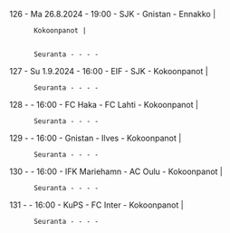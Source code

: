 126 - Ma 26.8.2024 - 19:00 - SJK - Gnistan - Ennakko |
        
        
          Kokoonpanot |
        
        
          Seuranta - - - -
127 - Su 1.9.2024 - 16:00 - EIF - SJK - Kokoonpanot |
        
        
          Seuranta - - - -
128 -  - 16:00 - FC Haka - FC Lahti - Kokoonpanot |
        
        
          Seuranta - - - -
129 -  - 16:00 - Gnistan - Ilves - Kokoonpanot |
        
        
          Seuranta - - - -
130 -  - 16:00 - IFK Mariehamn - AC Oulu - Kokoonpanot |
        
        
          Seuranta - - - -
131 -  - 16:00 - KuPS - FC Inter - Kokoonpanot |
        
        
          Seuranta - - - -
